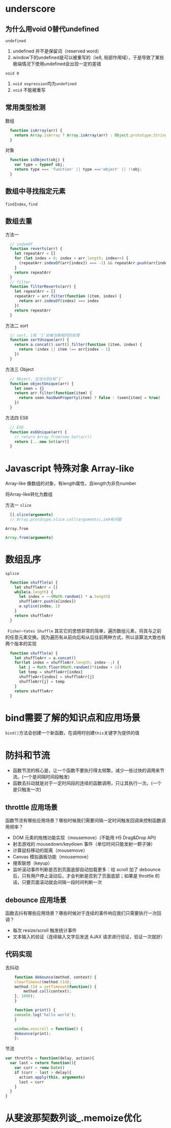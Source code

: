 # underscore
## 为什么用void 0替代undefined
`undefined`
1. undefined 并不是保留词（reserved word）
2. window下的undefined是可以被重写的（ie8, 局部作用域），于是导致了某些极端情况下使用undefined会出现一定的差错

`void 0`
1. `void expression`均为`undefined`
2. `void` 不能被重写

## 常用类型检测
数组
```javascript
  function isArray(arr) {
    return Array.isArray ? Array.isArray(arr) : Object.prototype.String.call(arr) === '[object Array]'
  }
```

对象

```javascript
  function isObject(obj) {
    var type = typeof obj;
    return type === 'function' || type ==='object' || !!obj; 
  }
```
## 数组中寻找指定元素
`findIndex`, `find`

## 数组去重
方法一
```javascript
  // indexOf
  function reverts(arr) {
    let repeatArr = []
    for (let index = 0; index < arr.length; index++) {
      (repeatArr.indexOf(arr[index]) === -1) && repeatArr.push(arr[index])
    }
    return repeatArr
  }
  // filter
  function filterReverts(arr) {
    let repeatArr = []
    repeatArr = arr.filter(function (item, index) {
      return arr.indexOf(index) === index
    })
    return repeatArr
  }
```

方法二
sort
```javascript
  // sort, 1和 ’1‘会被当做相同的处理
  function sortUnique(arr) {
    return a.concat().sort().filter(function (item, index) {
      return !index || item !== arr[index - 1] 
    })
  }
```

方法三
Object
```javascript
  // Object, 无法分别1和’1‘
  function objectUnique(arr) {
    let seen = {}
    return arr.filter(function(item) {
      return seen.hasOwnProperty(item) ? false : (seen[item] = true)
    })
  }
```

方法四
ES6
```javascript
  // ES6
  function es6Unique(arr) {
    // return Array.from(new Set(arr))
    return [...new Set(arr)]
  }
```
# Javascript 特殊对象 Array-like 
Array-like 像数组的对象，有length属性，且length为非负number

将Array-like转化为数组

方法一
`slice`
```javascript
  [].slice(arguments)
  // Array.prototype.slice.call(arguments),ie9有问题
```

`Array.from`

```javascript
Array.from(arguments)
```

# 数组乱序
`splice`
```javascript
  function shuffle(a) {
    let shuffleArr = []
    while(a.length) {
      let index = ~~(Math.random() * a.length)
      shuffleArr.push(a[index])
      a.splice(index, 1)
    }
    return shuffleArr
  }
```
` Fisher–Yates Shuffle`
其实它的思想非常的简单，遍历数组元素，将其与之前的任意元素交换。因为遍历有从前向后和从后往前两种方式，所以该算法大致也有两个版本的实现
```javascript
  function shuffle(a) {
    let shuffleArr = a.concat()
    for(let index = shuffleArr.length; index--;) {
      let j = Math.floor(Math.random()*(index + 1))
      let temp = shuffleArr[index]
      shuffleArr[index] = shuffleArr[j]
      shuffleArr[j] = temp
    }
    return shuffleArr
  }
```

# bind需要了解的知识点和应用场景
`bind()`方法会创建一个新函数，在调用时创建`this`关键字为提供的值

# 防抖和节流
* 函数节流的核心是，让一个函数不要执行得太频繁，减少一些过快的调用来节流。(一个是间隔时间段触发)
* 函数去抖动就是对于一定时间段的连续的函数调用，只让其执行一次。(一个是只触发一次)

## throttle 应用场景
函数节流有哪些应用场景？哪些时候我们需要间隔一定时间触发回调来控制函数调用频率？

* DOM 元素的拖拽功能实现（mousemove）(不能用 H5 Drag&Drop API)
* 射击游戏的 mousedown/keydown 事件（单位时间只能发射一颗子弹）
* 计算鼠标移动的距离（mousemove）
* Canvas 模拟画板功能（mousemove）
* 搜索联想（keyup）
* 监听滚动事件判断是否到页面底部自动加载更多：给 scroll 加了 debounce 后，只有用户停止滚动后，才会判断是否到了页面底部；如果是 throttle 的话，只要页面滚动就会间隔一段时间判断一次
## debounce 应用场景
函数去抖有哪些应用场景？哪些时候对于连续的事件响应我们只需要执行一次回调？

* 每次 resize/scroll 触发统计事件
* 文本输入的验证（连续输入文字后发送 AJAX 请求进行验证，验证一次就好）

## 代码实现
去抖动
```javascript
    function debounce(method, context) {
    clearTimeout(method.tId);
    method.tId = setTimeout(function() {
        method.call(context);
    }, 1000);
    }

    function print() {
    console.log('hello world');
    }

    window.onscroll = function() {
    debounce(print);
    };
```

节流
```javascript
var throttle = function(delay, action){
  var last = return function(){
    var curr = +new Date()
    if (curr - last > delay){
      action.apply(this, arguments)
      last = curr 
    }
  }
}
```
# 从斐波那契数列谈_.memoize优化


